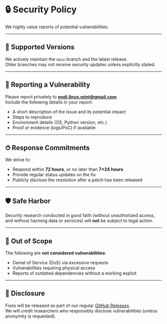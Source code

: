 # 🔒 Security Policy

We highly value reports of potential vulnerabilities.

---

## 📌 Supported Versions
We actively maintain the `main` branch and the latest release.  
Older branches may not receive security updates unless explicitly stated.

---

## 🐞 Reporting a Vulnerability
Please report privately to **endi.linux.mint@gmail.com**.  
Include the following details in your report:
- A short description of the issue and its potential impact  
- Steps to reproduce  
- Environment details (OS, Python version, etc.)  
- Proof or evidence (logs/PoC) if available  

---

## ⏱ Response Commitments
We strive to:
- Respond within **72 hours**, or no later than **7×24 hours**  
- Provide regular status updates on the fix  
- Publicly disclose the resolution after a patch has been released  

---

## 🛡 Safe Harbor
Security research conducted in good faith (without unauthorized access, and without harming data or services) will **not** be subject to legal action.

---

## 🚫 Out of Scope
The following are **not considered vulnerabilities**:
- Denial of Service (DoS) via excessive requests  
- Vulnerabilities requiring physical access  
- Reports of outdated dependencies without a working exploit  

---

## 📢 Disclosure
Fixes will be released as part of our regular [GitHub Releases](../../releases).  
We will credit researchers who responsibly disclose vulnerabilities (unless anonymity is requested).
